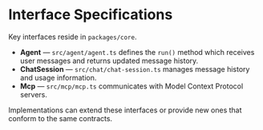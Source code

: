 # Interface Specifications

Key interfaces reside in `packages/core`.

- **Agent** — `src/agent/agent.ts` defines the `run()` method which receives user messages and returns updated message history.
- **ChatSession** — `src/chat/chat-session.ts` manages message history and usage information.
- **Mcp** — `src/mcp/mcp.ts` communicates with Model Context Protocol servers.

Implementations can extend these interfaces or provide new ones that conform to the same contracts.
